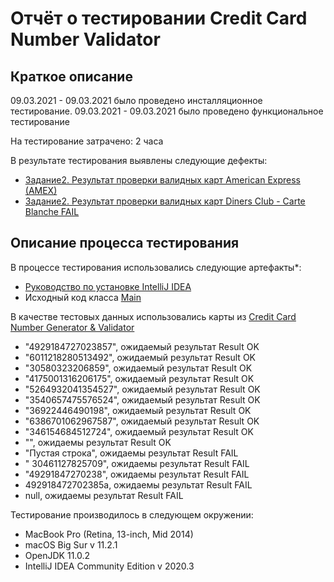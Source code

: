 # Отчёт о тестировании Credit Card Number Validator

## Краткое описание

09.03.2021 - 09.03.2021 было проведено инсталляционное тестирование.
09.03.2021 - 09.03.2021 было проведено функциональное тестирование

На тестирование затрачено: 2  часа

В результате тестирования выявлены следующие дефекты:
* [Задание2. Результат проверки валидных карт American Express (AMEX)](https://github.com/AleksandraRatush/java-homeworks2/issues/1)
* [Задание2. Результат проверки валидных карт Diners Club - Carte Blanche FAIL](https://github.com/AleksandraRatush/java-homeworks2/issues/2)


## Описание процесса тестирования

В процессе тестирования использовались следующие артефакты*:
* [Руководство по установке IntelliJ IDEA](https://github.com/netology-code/javaqa-homeworks/blob/master/intro/openjdk11-manual.md)
* Исходный код класса [Main](https://github.com/AleksandraRatush/java-homeworks2/blob/2f39c320feb7200e1aad63c5a3121ca8ea564b9c/src/Main.java)



В качестве тестовых данных использовались карты из [Credit Card Number Generator & Validator](https://www.freeformatter.com/credit-card-number-generator-validator.html)

* "4929184727023857", ожидаемый результат Result OK
* "6011218280513492", ожидаемый результат Result OK
* "30580323206859", ожидаемый результат Result OK
* "4175001316206175", ожидаемый результат Result OK
* "5264932041354527", ожидаемый результат Result OK
* "3540657475576524", ожидаемый результат Result OK
* "36922446490198", ожидаемый результат Result OK
* "6386701062967587", ожидаемый результат Result OK
* "346154684512724", ожидаемый результат Result OK
* "", ожидаемы результат Result OK
* "Пустая строка", ожидаемы результат Result FAIL
* " 30461127825709", ожидаемы результат Result FAIL
* "49291847270238", ожидаемы результат Result FAIL
* 492918472702385a, ожидаемы результат Result FAIL
* null, ожидаемы результат Result FAIL

Тестирование производилось в следующем окружении:

- MacBook Pro (Retina, 13-inch, Mid 2014)
- macOS Big Sur v 11.2.1
- OpenJDK 11.0.2
- IntelliJ IDEA Community Edition v 2020.3
